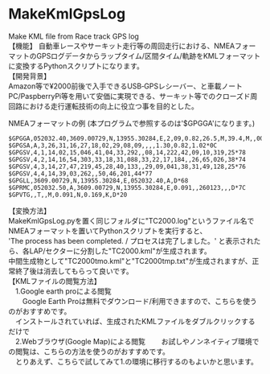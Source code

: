 # MakeKmlGpsLog
Make KML file from Race track GPS log  
【機能】
自動車レースやサーキット走行等の周回走行における、NMEAフォーマットのGPSログデータからラップタイム/区間タイム/軌跡をKMLフォーマットに変換するPythonスクリプトになります。   
【開発背景】   
Amazon等で¥2000前後で入手できるUSB‐GPSレシーバー、と車載ノートPC/PaspberryPi等を用いて安価に実現できる、サーキット等でのクローズド周回路における走行運転技術の向上に役立つ事を目的とした。
   
NMEAフォーマットの例 (本プログラムで参照するのは'$GPGGA'になります。)   
```
$GPGGA,052032.40,3609.00729,N,13955.30284,E,2,09,0.82,26.5,M,39.4,M,,0000*67   
$GPGSA,A,3,26,31,16,27,18,02,29,08,09,,,,1.30,0.82,1.02*0C   
$GPGSV,4,1,14,02,15,046,41,04,33,292,,08,14,222,42,09,10,319,25*78   
$GPGSV,4,2,14,16,54,303,33,18,31,088,33,22,17,184,,26,65,026,38*74   
$GPGSV,4,3,14,27,47,219,45,28,40,133,,29,09,041,38,31,49,128,25*76   
$GPGSV,4,4,14,39,03,262,,50,46,201,44*77   
$GPGLL,3609.00729,N,13955.30284,E,052032.40,A,D*68   
$GPRMC,052032.50,A,3609.00729,N,13955.30284,E,0.091,,260123,,,D*7C   
$GPVTG,,T,,M,0.091,N,0.169,K,D*20
```
【変換方法】   
MakeKmlGpsLog.pyを置く同じフォルダに"TC2000.log"というファイル名でNMEAフォーマットを置いてPythonスクリプトを実行すると、   
'The process has been completed. / プロセスは完了しました。'
と表示されたら、各LAP/セクターに分割した"TC2000.kml"が生成されます。   
中間生成物として"TC2000tmo.kml"と"TC2000tmp.txt"が生成されますが、正常終了後は消去してもらって良いです。   
【KMLファイルの閲覧方法】   
　1.Google earth proによる閲覧   
　　Google Earth Proは無料でダウンロード/利用できますので、こちらを使うのがおすすめです。   
  　インストールされていれば、生成されたKMLファイルをダブルクリックするだけで   
　2.Webブラウザ(Google Map)による閲覧
　　お試しやノンネイティブ環境での閲覧は、こちらの方法を使うのがおすすめです。   
  　とりあえず、こちらで試してみて1.の環境に移行するのもよいかと思います。
